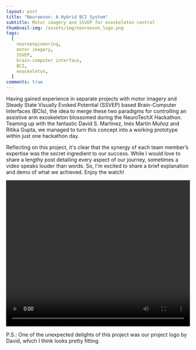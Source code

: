 ```yaml
---
layout: post
title: "Neuroexon: A Hybrid BCI System"
subtitle: Motor imagery and SSVEP for exoskeleton control
thumbnail-img: /assets/img/neuroexon_logo.png
tags:
  [
    neuroengineering,
    motor imagery,
    SSVEP,
    brain-computer interface,
    BCI,
    exoskeleton,
  ]
comments: true
---
```


Having gained experience in separate projects with motor imagery and Steady State Visually Evoked Potential (SSVEP) based Brain-Computer Interfaces (BCIs), the idea to merge these two paradigms for controlling an assistive arm exoskeleton blossomed during the NeuroTechX Hackathon. Teaming up with the fantastic David S. Martinez, Inés Martín Muñoz and Ritika Gupta, we managed to turn this concept into a working prototype within just one hackathon day.

Reflecting on this project, it's clear that the synergy of each team member’s expertise was the secret ingredient to our success. While I would love to share a lengthy post detailing every aspect of our journey, sometimes a video speaks louder than words. So, I'm excited to share a brief explanation and demo of what we achieved. Enjoy the watch!

<center>
<video width="100%" height="400" controls>
  <source src="/assets/vid/neuroexon_pitch.mp4" type="video/mp4">
  Your browser does not support the video tag.
</video>
</center>

P.S.: One of the unexpected delights of this project was our project logo by David, which I think looks pretty fitting.
